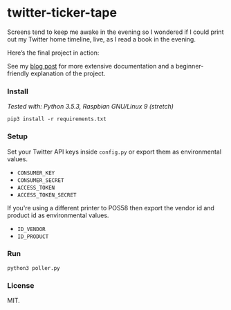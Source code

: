 # twitter-ticker-tape

Screens tend to keep me awake in the evening so I wondered if I could print out my Twitter home timeline, live, as I read a book in the evening.

Here’s the final project in action:


See my [blog post](https://healeycodes.com/twitter-ticker-tape/) for more extensive documentation and a beginner-friendly explanation of the project.

### Install

_Tested with: Python 3.5.3, Raspbian GNU/Linux 9 (stretch)_

`pip3 install -r requirements.txt`

### Setup

Set your Twitter API keys inside `config.py` or export them as environmental values.

- `CONSUMER_KEY`
- `CONSUMER_SECRET`
- `ACCESS_TOKEN`
- `ACCESS_TOKEN_SECRET`

If you're using a different printer to POS58 then export the vendor id and product id as environmental values.

- `ID_VENDOR`
- `ID_PRODUCT`

### Run

`python3 poller.py`

### License

MIT.